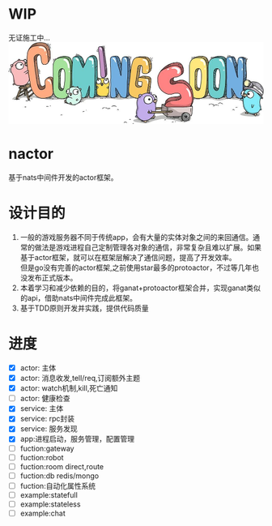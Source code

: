 # WIP
无证施工中...
![image](_res/workgolang.jpg)
# nactor
基于nats中间件开发的actor框架。

# 设计目的
1. 一般的游戏服务器不同于传统app，会有大量的实体对象之间的来回通信。通常的做法是游戏进程自己定制管理各对象的通信，非常复杂且难以扩展。如果基于actor框架，就可以在框架层解决了通信问题，提高了开发效率。  
但是go没有完善的actor框架,之前使用star最多的protoactor，不过等几年也没发布正式版本。   
2. 本着学习和减少依赖的目的，将ganat+protoactor框架合并，实现ganat类似的api，借助nats中间件完成此框架。  
3. 基于TDD原则开发并实践，提供代码质量

# 进度
- [x] actor: 主体
- [x] actor: 消息收发,tell/req,订阅额外主题
- [x] actor: watch机制,kill,死亡通知
- [ ] actor: 健康检查
- [x] service: 主体
- [x] service: rpc封装
- [x] service: 服务发现
- [x] app:进程启动，服务管理，配置管理
- [ ] fuction:gateway
- [ ] fuction:robot
- [ ] fuction:room direct,route
- [ ] fuction:db redis/mongo
- [ ] fuction:自动化属性系统
- [ ] example:statefull
- [ ] example:stateless
- [ ] example:chat

